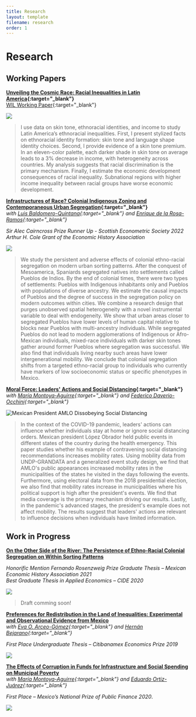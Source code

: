 ```yaml
---
title: Research
layout: template
filename: research
order: 1
--- 
```


# Research

## Working Papers

**[Unveiling the Cosmic Race: Racial Inequalities in Latin America](https://papers.ssrn.com/sol3/papers.cfm?abstract_id=3870741){:target="_blank"}**   
[WIL Working Paper](https://wid.world/document/unveiling-the-cosmic-race-racial-inequalities-in-latin-america-world-inequality-lab-working-paper-2022-02/){:target="_blank"}

![](https://raw.githubusercontent.com/woomora/woomora.github.io/main/images/UCR.png)

  > I use data on skin tone, ethnoracial identities, and income to study Latin America’s ethnoracial inequalities. First, I present stylized facts on ethnoracial identity formation: skin tone and language shape identity choices. Second, I provide evidence of a skin tone premium. In an eleven-color palette, each darker shade in skin tone on average leads to a 3% decrease in income, with heterogeneity across countries. My analysis suggests that racial discrimination is the primary mechanism. Finally, I estimate the economic development consequences of racial inequality. Subnational regions with higher income inequality between racial groups have worse economic development.



**[Infrastructures of Race? Colonial Indigenous Zoning and Contemporaneous Urban Segregation](https://papers.ssrn.com/sol3/papers.cfm?abstract_id=4125065){:target="_blank"}**  
*with [Luis Baldomero-Quintana](https://sites.google.com/view/luisbaldomeroquintana/){:target="_blank"} and [Enrique de la Rosa-Ramos](https://www.enriquedelarosaramos.com/){:target="_blank"}*

*Sir Alec Cairncross Prize Runner Up - Scottish Econometric Society 2022*  
*Arthur H. Cole Grant of the Economic History Association*   

![](https://raw.githubusercontent.com/woomora/woomora.github.io/main/images/IoR.png)

  > We study the persistent and adverse effects of colonial ethno-racial segregation on modern urban sorting patterns. After the conquest of Mesoamerica, Spaniards segregated natives into settlements called Pueblos de Indios. By the end of colonial times, there were two types of settlements: Pueblos with Indigenous inhabitants only and Pueblos with populations of diverse ancestry. We estimate the causal impacts of Pueblos and the degree of success in the segregation policy on modern outcomes within cities. We combine a research design that purges unobserved spatial heterogeneity with a novel instrumental variable to deal with endogeneity. We show that urban areas closer to segregated Pueblos have lower levels of human capital relative to blocks near Pueblos with multi-ancestry individuals. While segregated Pueblos do not lead to modern agglomerations of Indigenous or Afro-Mexican individuals, mixed-race individuals with darker skin tones gather around former Pueblos where segregation was successful. We also find that individuals living nearby such areas have lower intergenerational mobility. We conclude that colonial segregation shifts from a targeted ethno-racial group to individuals who currently have markers of low socioeconomic status or specific phenotypes in Mexico.


**[Moral Force: Leaders' Actions and Social Distancing](https://papers.ssrn.com/sol3/papers.cfm?abstract_id=3678980){:target="_blank"}**  
*with [María Montoya-Aguirre](https://fr.linkedin.com/in/mariamontoyaa){:target="_blank"} and [Federico Daverio-Occhini](https://mx.linkedin.com/in/federicodaverio){:target="_blank"}*

![Mexican President AMLO Dissobeying Social Distancing](https://raw.githubusercontent.com/woomora/woomora.github.io/main/images/MF.png)

  > In the context of the COVID-19 pandemic, leaders' actions can influence whether individuals stay at home or ignore social distancing orders. Mexican president López Obrador held public events in different states of the country during the health emergency. This paper studies whether his example of contravening social distancing recommendations increases mobility rates. Using mobility data from UNDP-GRANDATA and a generalized event study design, we find that AMLO's public appearances increased mobility rates in the municipalities of the states he visited in the days following the events. Furthermore, using electoral data from the 2018 presidential election, we also find that mobility rates increase in municipalities where his political support is high after the president's events. We find that media coverage is the primary mechanism driving our results. Lastly, in the pandemic's advanced stages, the president's example does not affect mobility. The results suggest that leaders' actions are relevant to influence decisions when individuals have limited information.


## Work in Progress

**[On the Other Side of the River: The Persistence of Ethno-Racial Colonial Segregation on Within Sorting Patterns]()**  

*Honorific Mention Fernando Rosenzweig Prize Graduate Thesis – Mexican Economic History Association 2021*  
*Best Graduate Thesis in Applied Economics – CIDE 2020*  

![](https://raw.githubusercontent.com/woomora/woomora.github.io/main/images/AOLDR.png)

  > Draft comming soon!


**[Preferences for Redistribution in the Land of Inequalities: Experimental and Observational Evidence from Mexico]()**   
*with [Eva O. Arceo-Gómez](https://www.eva-arceo.com/){:target="_blank"} and [Hernán Bejarano](https://www.hernandbejarano.com/){:target="_blank"}*

*First Place Undergraduate Thesis – Citibanamex Economics Prize 2019*

![](https://raw.githubusercontent.com/woomora/woomora.github.io/main/images/PFRLI.png)


**[The Effects of Corruption in Funds for Infrastructure and Social Spending on Municipal Poverty]()**   
*with [María Montoya-Aguirre](https://fr.linkedin.com/in/mariamontoyaa){:target="_blank"} and [Eduardo Ortiz-Juárez](https://www.eduardoortizj.com/){:target="_blank"}*

*First Place – Mexico’s National Prize of Public Finance 2020*. 

![](https://raw.githubusercontent.com/woomora/woomora.github.io/main/images/poverty_corruption.png)

